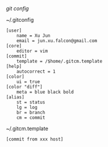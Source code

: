 *git config*

~/.gitconfig

    [user]
        name = Xu Jun
        email = jun.xu.falcon@gmail.com
    [core]
        editor = vim
    [commit]
        template = /$home/.gitcm.template
    [help]
        autocorrect = 1
    [color]
        ui = true
    [color "diff"]
        meta = blue black bold
    [alias]
        st = status
        lg = log
        br = branch
        cm = commit

~/.gitcm.template

    [commit from xxx host]

